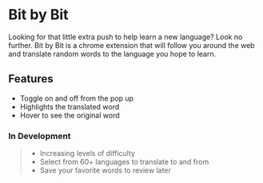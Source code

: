 # Bit by Bit
Looking for that little extra push to help learn a new language? Look no further. Bit by Bit is a chrome extension that will follow you around the web and translate random words to the language you hope to learn.

## Features
  - Toggle on and off from the pop up
  - Highlights the translated word
  - Hover to see the original word

### In Development
>  - Increasing levels of difficulty
>  - Select from 60+ languages to translate to and from
>  - Save your favorite words to review later

